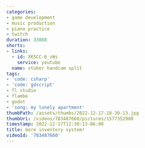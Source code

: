 ```yaml
---
categories:
- game development
- music production
- piano practice
- twitch
duration: 33088
shorts:
- links:
  - id: XK5CC-6_vWs
    service: youtube
  name: vtuber handcam split
tags:
- 'code: csharp'
- 'code: gdscript'
- fl studio
- flambe
- godot
- 'song: my lonely apartment'
thumbPath: /assets/thumbs/2022-12-17-18-30-13.jpg
thumbUri: /videos/783487660/pictures/1577352980
timestamp: 2022-12-17T12:30:13-06:00
title: more inventory system!
videoId: '783487660'
---
```

